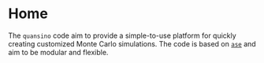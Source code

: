 # Home

The `quansino` code aim to provide a simple-to-use platform for quickly creating customized Monte Carlo simulations. The code is based on [`ase`](https://wiki.fysik.dtu.dk/ase/) and aim to be modular and flexible.
